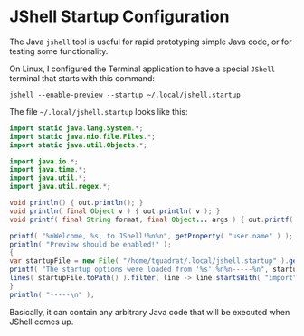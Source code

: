 # JShell Startup Configuration

The Java `jshell` tool is useful for rapid prototyping simple Java code, or for testing some functionality.

On Linux, I configured the Terminal application to have a special `JShell` terminal that starts with this command:

```
jshell --enable-preview --startup ~/.local/jshell.startup
```
The file `~/.local/jshell.startup` looks like this:

```Java
import static java.lang.System.*;
import static java.nio.file.Files.*;
import static java.util.Objects.*;

import java.io.*;
import java.time.*;
import java.util.*;
import java.util.regex.*;

void println() { out.println(); }
void println( final Object v ) { out.println( v ); }
void printf( final String format, final Object... args ) { out.printf( format, args ); }

printf( "%nWelcome, %s, to JShell!%n%n", getProperty( "user.name" ) );
println( "Preview should be enabled!" );
{
var startupFile = new File( "/home/tquadrat/.local/jshell.startup" ).getCanonicalFile().getAbsoluteFile();
printf( "The startup options were loaded from '%s'.%n%n-----%n", startupFile.getAbsolutePath() );
lines( startupFile.toPath() ).filter( line -> line.startsWith( "import" ) ).forEach( out::println );
}
println( "-----\n" );
```
Basically, it can contain any arbitrary Java code that will be executed when JShell comes up.
